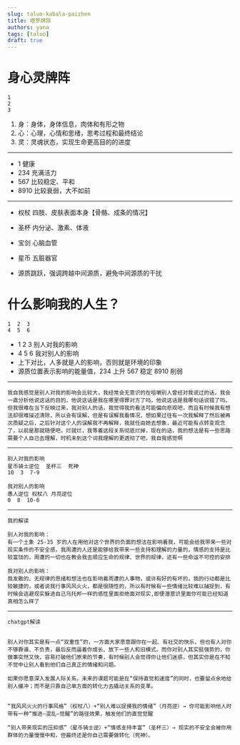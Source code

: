 ```yaml
---
slug: taluo-kabala-paizhen
title: 塔罗牌阵
authors: yana
tags: [taluo]
draft: true
---
```


# 身心灵牌阵

```text
1
2
3
```

1. 身：身体，身体信息，肉体和有形之物
2. 心：心理，心情和思绪，思考过程和最终结论
3. 灵：灵魂状态，实现生命更高目的的进度

---

- 1 健康
- 234 充满活力
- 567 比较稳定、平和
- 8910 比较衰弱，大不如前

---

- 权杖 四肢、皮肤表面本身【骨骼、成条的情况】
- 圣杯 内分泌、激素、体液
- 宝剑 心脑血管
- 星币 五脏器官

- 源质跳跃，强调跨越中间源质，避免中间源质的干扰

# 什么影响我的人生？

```text
1  2  3
4  5  6
```

- 1 2 3 别人对我的影响
- 4 5 6 我对别人的影响
- 上下对比，人多就是人的影响，否则就是环境的印象
- 源质位置表示影响的能量值，234 上升 567 稳定 8910 削弱

---

```text
我自我感觉是别人对我的影响会比较大，我经常会无意识的在咀嚼别人曾经对我说过的话，我会一直分析他说这话的目的，他说这话是我在哪里得罪对方了吗，他说这话是我哪句话说错了吗，但我很难在当下反映过来，我对别人的话，我觉得我的看法可能偏向悲观吧，而且有时候我有想法却很难描述清除，所以会有误解，但是有误解我看情况，想如果过往有一次我解释了然后被再次质疑之后，之后针对这个人的误解我不再解释，我就任由她去想象，最近可能有点转变观念了，以前是那就随便吧，烂就烂，我等着这段关系彻底烂掉，现在的话，我的想法是有一些思路需要个人自己去理解，时机未到这个词我理解的更透彻了吧，我自我感觉啊
```

---

```text
别人对我的影响
星币骑士逆位  圣杯三  死神
10  3  7-9

我对别人的影响
愚人逆位 权杖八 月亮逆位
0  8  10-6
```

---

```text
我的解读

别人对我的影响：
有一个土象 25-35 岁的人在用他对这个世界的负面的想法在影响着我，可能会给我带来一些对现实条件的不安全感，我周遭的人还是能够给我带来一些支持和理解的力量的，情感的支持是比较富饶的，周遭的一切也在教会我去顺应生命的规律、世界的规律，还有一些命运不可控的安排

我对别人的影响：
我发散的、无规律的思绪和想法也在影响着周遭的人事物，或许有好的有坏的，我的行动都是比较敏捷的，或者说我行事风风火火，都是很随性的，所以有时候有一些情绪比较难以捕捉到，有时候会逃避现实躲进自己乌托邦一样的感性里面拒绝面对现实,即便潜意识里面你可能已经知道真相怎么样了
```

---

```text
chatgpt解读


别人对你其实是有一点“双重性”的，一方面大家愿意跟你在一起、有社交的快乐，但也有人对你不够靠谱、不负责，最后反而逼着你成长、放下一些人和旧模式。而你对别人其实挺强势的，你做事突然又快，容易打破他们原来的节奏，有时候别人会觉得你让他们迷惑，但其实你是在不知不觉中让别人看到他们自己真正的情绪和问题。

如果你愿意深入发展人际关系，未来的课题可能是在“保持直觉和速度”的同时，也要留点余地给别人缓冲；而不是只靠自己单方面的转化力去撬动关系的变革。


“我风风火火的行事风格”（权杖八）+“别人难以捉摸我的情绪”（月亮逆）→ 你可能影响他人时带有一种“推进—混乱—觉醒”的路径效果，触发他们的直觉觉醒

“别人带来现实的压抑感”（星币骑士逆）+“情感支持丰富”（圣杯三）→ 现实的不安全会被你用群体的力量慢慢中和，但最终还是你自己需要做转化（死神）。
```
